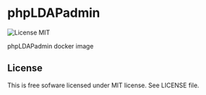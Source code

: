 # phpLDAPadmin

![License MIT](https://img.shields.io/badge/license-MIT-blue.svg)

phpLDAPadmin docker image

## License

This is free sofware licensed under MIT license. See LICENSE file.
